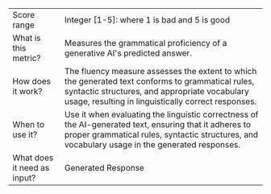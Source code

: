 | 	| |
| -- | -- |
| Score range |	Integer [1-5]: where 1 is bad and 5 is good |
| What is this metric? | Measures the grammatical proficiency of a generative AI's predicted answer. |
| How does it work? | The fluency measure assesses the extent to which the generated text conforms to grammatical rules, syntactic structures, and appropriate vocabulary usage, resulting in linguistically correct responses. |
| When to use it? |	Use it when evaluating the linguistic correctness of the AI-generated text, ensuring that it adheres to proper grammatical rules, syntactic structures, and vocabulary usage in the generated responses. |
| What does it need as input? | Generated Response |
